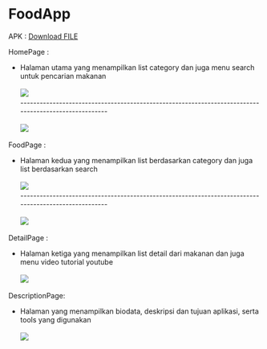 # FoodApp

APK : <a id="raw-url" href="https://github.com/drow19/FoodApp/master/apk/FoodApp.apk">Download FILE</a>

HomePage :
 - Halaman utama yang menampilkan list category dan juga menu search untuk pencarian makanan<br/><br/>![](images/category.jpg)
 <br/>----------------------------------------------------------------------------------------------------- <br/><br/>
 ![](images/search.jpg)   
 
 
 FoodPage :
 - Halaman kedua yang menampilkan list berdasarkan category dan juga list berdasarkan search<br/><br/> ![](images/list_by_category.jpg)
 <br/>----------------------------------------------------------------------------------------------------- <br/><br/>
 ![](images/list_by_search.jpg)
 
DetailPage :
 - Halaman ketiga yang menampilkan list detail dari makanan dan juga menu video tutorial youtube<br/><br/>![](images/detail.jpg)
 
DescriptionPage:
 - Halaman yang menampilkan biodata, deskripsi dan tujuan aplikasi, serta tools yang digunakan<br/><br/>![](images/desc.jpg)
